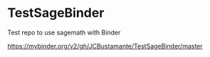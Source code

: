 # TestSageBinder
Test repo to use sagemath with Binder

https://mybinder.org/v2/gh/JCBustamante/TestSageBinder/master
